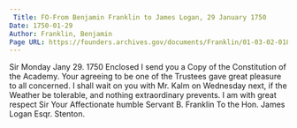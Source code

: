 ```yaml
---
 Title: FO-From Benjamin Franklin to James Logan, 29 January 1750
Date: 1750-01-29
Author: Franklin, Benjamin
Page URL: https://founders.archives.gov/documents/Franklin/01-03-02-0181
---
```


Sir
Monday Jany 29. 1750
Enclosed I send you a Copy of the Constitution of the Academy. Your agreeing to be one of the Trustees gave great pleasure to all concerned. I shall wait on you with Mr. Kalm on Wednesday next, if the Weather be tolerable, and nothing extraordinary prevents.
I am with great respect Sir Your Affectionate humble Servant
B. Franklin
To the Hon. James Logan Esqr. Stenton.

